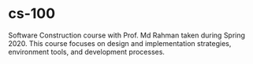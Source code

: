 # cs-100
Software Construction course with Prof. Md Rahman taken during Spring 2020. This course focuses on design and implementation strategies, environment tools, and development processes.
